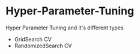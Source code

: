 # Hyper-Parameter-Tuning
Hyper Parameter Tuning and it's different types
- GridSearch CV
- RandomizedSearch CV
    
 
 
